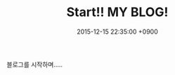 ﻿---
layout: post
title:  "Start!! MY BLOG!"
date:   2015-12-15 22:35:00 +0900
categories: [sample, intro]
---
블로그를 시작하며.....